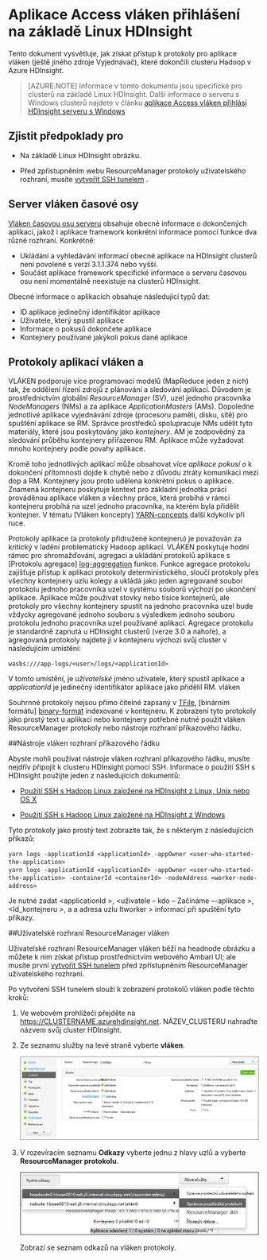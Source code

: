 <properties
    pageTitle="Aplikace Access Hadoop vláken přihlášení na základě Linux HDInsight | Microsoft Azure"
    description="Zjistěte, jak získat přístup ke vláken protokoly aplikace založené na Linux HDInsight (Hadoop) clusteru pomocí příkazového řádku i ve webovém prohlížeči."
    services="hdinsight"
    documentationCenter=""
    tags="azure-portal"
    authors="Blackmist" 
    manager="jhubbard"
    editor="cgronlun"/>

<tags
    ms.service="hdinsight"
    ms.workload="big-data"
    ms.tgt_pltfrm="na"
    ms.devlang="na"
    ms.topic="article"
    ms.date="10/21/2016"
    ms.author="larryfr"/>

# <a name="access-yarn-application-logs-on-linux-based-hdinsight"></a>Aplikace Access vláken přihlášení na základě Linux HDInsight 

Tento dokument vysvětluje, jak získat přístup k protokoly pro aplikace vláken (ještě jiného zdroje Vyjednávač), které dokončili clusteru Hadoop v Azure HDInsight.

> [AZURE.NOTE] Informace v tomto dokumentu jsou specifické pro clusterů na základě Linux HDInsight. Další informace o serveru s Windows clusterů najdete v článku [aplikace Access vláken přihlásí HDInsight serveru s Windows](hdinsight-hadoop-access-yarn-app-logs.md)

## <a name="prerequisites"></a>Zjistit předpoklady pro

* Na základě Linux HDInsight obrázku.

* Před zpřístupněním webu ResourceManager protokoly uživatelského rozhraní, musíte [vytvořit SSH tunelem](hdinsight-linux-ambari-ssh-tunnel.md) .

## <a name="YARNTimelineServer"></a>Server vláken časové osy

[Vláken časovou osu serveru](http://hadoop.apache.org/docs/r2.4.0/hadoop-yarn/hadoop-yarn-site/TimelineServer.html) obsahuje obecné informace o dokončených aplikací, jakož i aplikace framework konkrétní informace pomocí funkce dva různé rozhraní. Konkrétně:

* Ukládání a vyhledávání informací obecné aplikace na HDInsight clusterů není povolené s verzí 3.1.1.374 nebo vyšší.
* Součást aplikace framework specifické informace o serveru časovou osu není momentálně neexistuje na clusterů HDInsight.

Obecné informace o aplikacích obsahuje následující typů dat:

* ID aplikace jedinečný identifikátor aplikace
* Uživatele, který spustil aplikace
* Informace o pokusů dokončete aplikace
* Kontejnery používané jakýkoli pokus dané aplikace

## <a name="YARNAppsAndLogs"></a>Protokoly aplikací vláken a

VLÁKEN podporuje více programovací modelů (MapReduce jeden z nich) tak, že oddělení řízení zdrojů z plánování a sledování aplikací. Důvodem je prostřednictvím globální *ResourceManager* (SV), uzel jednoho pracovníka *NodeManagers* (NMs) a za aplikace *ApplicationMasters* (AMs). Dopoledne jednotlivé aplikace vyjednávání zdroje (procesoru paměti, disku, sítě) pro spuštění aplikace se RM. Správce prostředků spolupracuje NMs udělit tyto materiály, které jsou poskytovány jako *kontejnery*. AM je zodpovědný za sledování průběhu kontejnery přiřazenou RM. Aplikace může vyžadovat mnoho kontejnery podle povahy aplikace.

Kromě toho jednotlivých aplikací může obsahovat více *aplikace pokusí o* k dokončení přítomnosti dojde k chybě nebo z důvodu ztráty komunikaci mezi dop a RM. Kontejnery jsou proto udělena konkrétní pokus o aplikace. Znamená kontejneru poskytuje kontext pro základní jednotka práci prováděnou aplikace vláken a všechny práce, která probíhá v rámci kontejneru probíhá na uzel jednoho pracovníka, na kterém byla přidělit kontejner. V tématu [Vláken koncepty] [ YARN-concepts] další kdykoliv při ruce.

Protokoly aplikace (a protokoly přidružené kontejneru) je považován za kritický v ladění problematický Hadoop aplikací. VLÁKEN poskytuje hodní rámec pro shromažďování, agregaci a ukládání protokolů aplikace s [Protokolu agregace] [ log-aggregation] funkce. Funkce agregace protokolu zajišťuje přístup k aplikaci protokoly deterministického, sloučí protokoly přes všechny kontejnery uzlu kolegy a ukládá jako jeden agregované soubor protokolu jednoho pracovníka uzel v systému souborů výchozí po ukončení aplikace. Aplikace může používat stovky nebo tisíce kontejnerů, ale protokoly pro všechny kontejnery spustit na jednoho pracovníka uzel bude vždycky agregované jednoho souboru s výsledkem jednoho souboru protokolu jednoho pracovníka uzel používané aplikací. Agregace protokolu je standardně zapnutá u HDInsight clusterů (verze 3.0 a nahoře), a agregovaná protokoly najdete ji v kontejneru výchozí svůj cluster v následujícím umístění:

    wasbs:///app-logs/<user>/logs/<applicationId>

V tomto umístění, je *uživatelské* jméno uživatele, který spustil aplikace a *applicationId* je jedinečný identifikátor aplikace jako přidělil RM. vláken

Souhrnné protokoly nejsou přímo čitelné zapsaný v [TFile][T-file], [binárním formátu] [ binary-format] indexované v kontejneru. K zobrazení tyto protokoly jako prostý text u aplikací nebo kontejnery potřebné nutné použít vláken ResourceManager protokoly nebo nástroje rozhraní příkazového řádku. 

##<a name="yarn-cli-tools"></a>Nástroje vláken rozhraní příkazového řádku

Abyste mohli používat nástroje vláken rozhraní příkazového řádku, musíte nejdřív připojit k clusteru HDInsight pomocí SSH. Informace o použití SSH s HDInsight použijte jeden z následujících dokumentů:

- [Použití SSH s Hadoop Linux založené na HDInsight z Linux, Unix nebo OS X](hdinsight-hadoop-linux-use-ssh-unix.md)

- [Použití SSH s Hadoop Linux založené na HDInsight z Windows](hdinsight-hadoop-linux-use-ssh-windows.md)
    
Tyto protokoly jako prostý text zobrazíte tak, že s některým z následujících příkazů:

    yarn logs -applicationId <applicationId> -appOwner <user-who-started-the-application>
    yarn logs -applicationId <applicationId> -appOwner <user-who-started-the-application> -containerId <containerId> -nodeAddress <worker-node-address>
    
Je nutné zadat &lt;applicationId >, &lt;uživatele – kdo – Začínáme –-aplikace >, &lt;Id_kontejneru >, a a adresa uzlu ltworker > informací při spuštění tyto příkazy.

##<a name="yarn-resourcemanager-ui"></a>Uživatelské rozhraní ResourceManager vláken

Uživatelské rozhraní ResourceManager vláken běží na headnode obrázku a můžete k nim získat přístup prostřednictvím webového Ambari UI; ale musíte první [vytvořit SSH tunelem](hdinsight-linux-ambari-ssh-tunnel.md) před zpřístupněním ResourceManager uživatelského rozhraní.

Po vytvoření SSH tunelem slouží k zobrazení protokolů vláken podle těchto kroků:

1. Ve webovém prohlížeči přejděte na https://CLUSTERNAME.azurehdinsight.net. NÁZEV_CLUSTERU nahraďte názvem svůj cluster HDInsight.

2. Ze seznamu služby na levé straně vyberte __vláken__.

    ![Vybranými službami vláken](./media/hdinsight-hadoop-access-yarn-app-logs-linux/yarnservice.png)

3. V rozevíracím seznamu __Odkazy__ vyberte jednu z hlavy uzlů a vyberte __ResourceManager protokolu__.

    ![Rychlý linnks vláken](./media/hdinsight-hadoop-access-yarn-app-logs-linux/yarnquicklinks.png)
    
    Zobrazí se seznam odkazů na vláken protokoly.

[YARN-timeline-server]:http://hadoop.apache.org/docs/r2.4.0/hadoop-yarn/hadoop-yarn-site/TimelineServer.html
[log-aggregation]:http://hortonworks.com/blog/simplifying-user-logs-management-and-access-in-yarn/
[T-file]:https://issues.apache.org/jira/secure/attachment/12396286/TFile%20Specification%2020081217.pdf
[binary-format]:https://issues.apache.org/jira/browse/HADOOP-3315
[YARN-concepts]:http://hortonworks.com/blog/apache-hadoop-yarn-concepts-and-applications/
